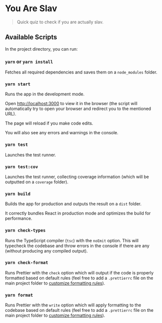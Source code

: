 # You Are Slav

> Quick quiz to check if you are actually slav.

## Available Scripts

In the project directory, you can run:

### `yarn` or `yarn install`

Fetches all required dependencies and saves them on a `node_modules` folder.

### `yarn start`

Runs the app in the development mode.

Open [http://localhost:3000](http://localhost:3000) to view it in the browser (the script will automatically try to open your browser and redirect you to the mentioned URL).

The page will reload if you make code edits.

You will also see any errors and warnings in the console.

### `yarn test`

Launches the test runner.

### `yarn test:cov`

Launches the test runner, collecting coverage information (which will be outputted on a `coverage` folder).

### `yarn build`

Builds the app for production and outputs the result on a `dist` folder.

It correctly bundles React in production mode and optimizes the build for performance.

### `yarn check-types`

Runs the TypeScript compiler (`tsc`) with the `noEmit` option. This will typecheck the codebase and throw errors in the console if there are any (without producing any compiled output).

### `yarn check-format`

Runs Prettier with the `check` option which will output if the code is properly formatted based on default rules (feel free to add a `.prettierrc` file on the main project folder to [customize formatting rules](https://prettier.io/docs/en/configuration.html)).

### `yarn format`

Runs Prettier with the `write` option which will apply formatting to the codebase based on default rules (feel free to add a `.prettierrc` file on the main project folder to [customize formatting rules](https://prettier.io/docs/en/configuration.html)).
